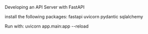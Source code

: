 Developing an API Server with FastAPI

install the following packages:
fastapi
uvicorn
pydantic
sqlalchemy

Run with: uvicorn app.main:app --reload 
